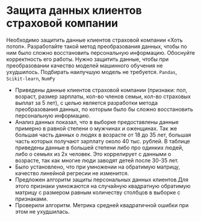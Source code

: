 # Защита данных клиентов страховой компании
Необходимо защитить данные клиентов страховой компании «Хоть потоп». Разработайте такой метод преобразования данных, чтобы по ним было сложно восстановить персональную информацию. Обоснуйте корректность его работы. Нужно защитить данные, чтобы при преобразовании качество моделей машинного обучения не ухудшилось. Подбирать наилучшую модель не требуется.
`Pandas`, `Scikit-learn`, `NumPy`

* Приведены данные клиентов страховой компании (признаки: пол, возраст, размер зарплаты, кол-во членов семьи, кол-во страховых выплат за 5 лет), с целью является разработки метода преобразования данных, по которым было бы сложно восстановить персональную информацию.
* Анализ данных показал, что в выборке предоставлены данные примерно в равной степени о мужчинах и оженщинах. Так же большая часть данных о людях в возрасте от 18 до 35 лет, большая часть которых получают зарплату около 40 тыс. рублей. В таблице приведены данные в большей степени либо про одинких людей, либо о семьях из 2х человек. Это коррелирует с данными о возрасте, так как многие люди заводят детей после 30-35 лет.
* Было установлено, что при умножении на обратимую матрицу, качество линейной регресии не изменится.
* Предложен алгоритм защиты персональных данных клиентов.Для этого признаки умножаются на случайную квадратную обратимую матрицу с размером равным количеству столбцов в выборке с признаками.
* Проверили алгоритм. Метрика средней квадратичной ошибки при этом не ухудшилась.
